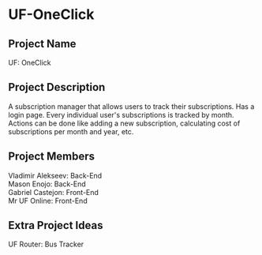 # UF-OneClick

## Project Name
UF: OneClick

## Project Description
A subscription manager that allows users to track their subscriptions. Has a login page. Every individual user's subscriptions is tracked by month. Actions can be done like adding a new subscription, calculating cost of subscriptions per month and year, etc.

## Project Members
Vladimir Alekseev: Back-End <br>
Mason Enojo: Back-End <br>
Gabriel Castejon: Front-End <br>
Mr UF Online: Front-End <br>


## Extra Project Ideas
UF Router: Bus Tracker
